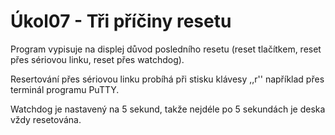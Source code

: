 # Úkol07 - Tři příčiny resetu

Program vypisuje na displej důvod posledního resetu (reset tlačítkem, reset přes sériovou linku, reset přes watchdog). 

Resertování přes sériovou linku probíhá při stisku klávesy ,,r'' například přes terminál programu PuTTY.

Watchdog je nastavený na 5 sekund, takže nejdéle po 5 sekundách je deska vždy resetována.